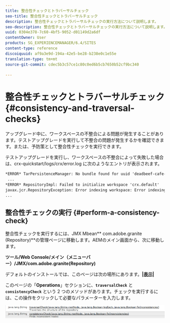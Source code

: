 ```yaml
---
title: 整合性チェックとトラバーサルチェック
seo-title: 整合性チェックとトラバーサルチェック
description: 整合性チェックとトラバーサルチェックの実行方法について説明します。
seo-description: 整合性チェックとトラバーサルチェックの実行方法について説明します。
uuid: 0304e378-7c60-4bf5-9052-d01149d2a6df
contentOwner: User
products: SG_EXPERIENCEMANAGER/6.4/SITES
content-type: reference
discoiquuid: af9a3e9d-194a-42e5-be28-b238e0c1e55e
translation-type: tm+mt
source-git-commit: cdec5b3c57ce1c80c0ed6b5cb7650b52cf9bc340

---
```



# 整合性チェックとトラバーサルチェック{#consistency-and-traversal-checks}

アップグレード中に、ワークスペースの不整合による問題が発生することがあります。テストアップグレードを実行して不整合の問題が発生するかを確認できます。または、予防策として整合性チェックを実行できます。

テストアップグレードを実行し、ワークスペースの不整合によって失敗した場合は、crx-quickstart/logs/crx/error.log に次のようなエントリが表示されます。

```xml
*ERROR* TarPersistenceManager: No bundle found for uuid 'deadbeef-cafe-babe-cafe-babecafebabe'
 ...
*ERROR* RepositoryImpl: Failed to initialize workspace 'crx.default'
javax.jcr.RepositoryException: Error indexing workspace: Error indexing workspace: Error indexing workspace
...
```

## 整合性チェックの実行 {#perform-a-consistency-check}

整合性チェックを実行するには、JMX Mbean** com.adobe.granite (Repository)**の管理ページに移動します。AEMのメイン画面から、次に移動します。

**ツール/Web Console/メイン（メニューバー）/JMX/com.adobe.granite(Repository)**

デフォルトのインストールでは、このページは次の場所にあります。**[|表示|](http://localhost:4502/system/console/jmx/com.adobe.granite%3Atype%3DRepository)**

このページの「**Operations**」セクションに、**`traversalCheck`** と **`consistencyCheck`** という 2 つのメソッドがあります。チェックを実行するには、この操作をクリックして必要なパラメーターを入力します。

![chlimage_1-117](assets/chlimage_1-117.png)


